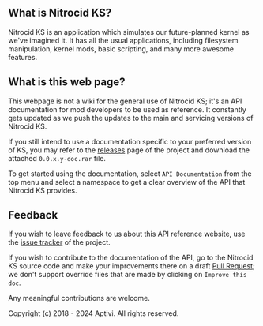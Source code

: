 ## What is Nitrocid KS?

Nitrocid KS is an application which simulates our future-planned kernel as we've imagined it. It has all the usual applications, including filesystem manipulation, kernel mods, basic scripting, and many more awesome features.

## What is this web page?
 
This webpage is not a wiki for the general use of Nitrocid KS; it's an API documentation for mod developers to be used as reference. It constantly gets updated as we push the updates to the main and servicing versions of Nitrocid KS.

If you still intend to use a documentation specific to your preferred version of KS, you may refer to the [releases](https://github.com/Aptivi/NitrocidKS/releases) page of the project and download the attached `0.0.x.y-doc.rar` file.

To get started using the documentation, select `API Documentation` from the top menu and select a namespace to get a clear overview of the API that Nitrocid KS provides.

## Feedback

If you wish to leave feedback to us about this API reference website, use the [issue tracker](https://github.com/Aptivi/NitrocidKS/issues) of the project.

If you wish to contribute to the documentation of the API, go to the Nitrocid KS source code and make your improvements there on a draft [Pull Request](https://github.com/Aptivi/NitrocidKS/pulls); we don't support override files that are made by clicking on `Improve this doc`.

Any meaningful contributions are welcome.

Copyright (c) 2018 - 2024 Aptivi. All rights reserved.
